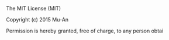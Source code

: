 The MIT License (MIT)

Copyright (c) 2015 Mu-An

Permission is hereby granted, free of charge, to any person obtai